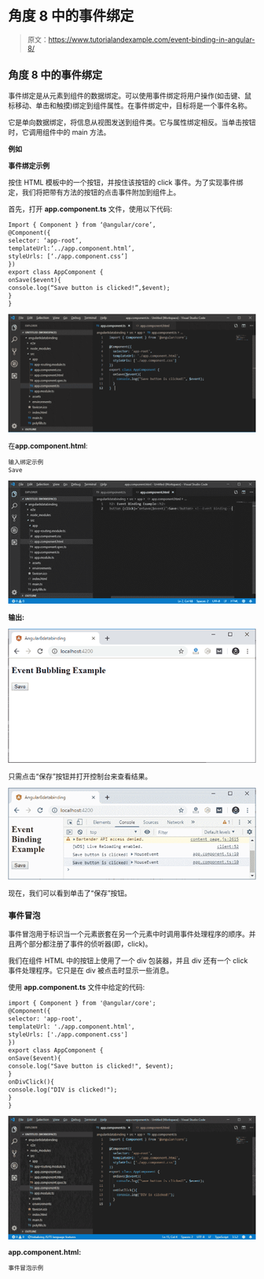 # 角度 8 中的事件绑定

> 原文：<https://www.tutorialandexample.com/event-binding-in-angular-8/>

## 角度 8 中的事件绑定

事件绑定是从元素到组件的数据绑定。可以使用事件绑定将用户操作(如击键、鼠标移动、单击和触摸)绑定到组件属性。在事件绑定中，目标将是一个事件名称。

它是单向数据绑定，将信息从视图发送到组件类。它与属性绑定相反。当单击按钮时，它调用组件中的 main 方法。

**例如**

**事件绑定示例**

按住 HTML 模板中的一个按钮，并按住该按钮的 click 事件。为了实现事件绑定，我们将把带有方法的按钮的点击事件附加到组件上。

首先，打开 **app.component.ts** 文件，使用以下代码:

```
Import { Component } from ‘@angular/core’,
@Component({
selector: ‘app-root’,
templateUrl:’../app.component.html’,
styleUrls: [‘./app.component.css’]
})
export class AppComponent {
onSave($event){
console.log(“Save button is clicked!”,$event);
}
} 
```

![event1](img/d69fe6e573f38c249c7268e061b3ee12.png)

在**app.component.html**:

```
输入绑定示例
Save 
```

![event2](img/2f2c56a9016e4522536a6fb07bc7b10d.png)

**输出:**

![event3](img/8ac589a64ddef4cfb9c011bba8b76809.png)

只需点击“保存”按钮并打开控制台来查看结果。

![event4](img/93dbb6a41d07d97dcb6287773455e94b.png)

现在，我们可以看到单击了“保存”按钮。

### 事件冒泡

事件冒泡用于标识当一个元素嵌套在另一个元素中时调用事件处理程序的顺序。并且两个部分都注册了事件的侦听器(即，click)。

我们在组件 HTML 中的按钮上使用了一个 div 包装器，并且 div 还有一个 click 事件处理程序。它只是在 div 被点击时显示一些消息。

使用 **app.component.ts** 文件中给定的代码:

```
import { Component } from '@angular/core'; 
@Component({
selector: 'app-root',
templateUrl: './app.component.html',
styleUrls: ['./app.component.css'] 
})
export class AppComponent {
onSave($event){
console.log("Save button is clicked!", $event);
}
onDivClick(){
console.log("DIV is clicked!");
}
}
```

![event5](img/6653a934d27ca5a99b8775377a164b33.png)

**app.component.html:**

```
事件冒泡示例

```